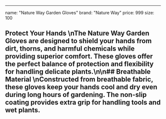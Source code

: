 --- 
name: "Nature Way Garden Gloves"
brand: "Nature Way"
price: 999
size: 100

## Protect Your Hands  \nThe **Nature Way Garden Gloves** are designed to shield your hands from dirt, thorns, and harmful chemicals while providing superior comfort. These gloves offer the perfect balance of protection and flexibility for handling delicate plants.\n\n## Breathable Material  \nConstructed from breathable fabric, these gloves keep your hands cool and dry even during long hours of gardening. The non-slip coating provides extra grip for handling tools and wet plants.

